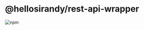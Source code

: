 # @hellosirandy/rest-api-wrapper

![npm](https://img.shields.io/npm/v/@hellosirandy/rest-api-wrapper.svg)
